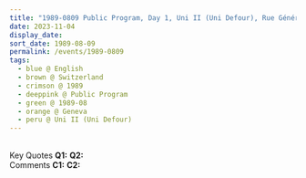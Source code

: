 ```yaml
---
title: "1989-0809 Public Program, Day 1, Uni II (Uni Defour), Rue Général-Dufour 24, Geneva, Switzerland"
date: 2023-11-04
display_date: 
sort_date: 1989-08-09
permalink: /events/1989-0809
tags:
  - blue @ English
  - brown @ Switzerland
  - crimson @ 1989
  - deeppink @ Public Program
  - green @ 1989-08
  - orange @ Geneva
  - peru @ Uni II (Uni Defour)
---
```


<br>

<wave-list>
  <list-title color="DarkSeaGreen" width="55">Key Quotes</list-title>
  <list-item color="BlanchedAlmond" width="280"><b>Q1:</b> <i></i></list-item>
  <list-item color="Lavender" width="280"><b>Q2:</b> <i></i></list-item>
</wave-list>

<br>

<wave-list>
  <list-title color="DarkSeaGreen" width="55">Comments</list-title>
  <list-item color="BlanchedAlmond" width="280"><b>C1:</b> <i></i></list-item>
  <list-item color="Lavender" width="280"><b>C2:</b> <i></i></list-item>
</wave-list>
